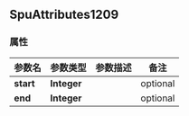 <a name="SpuAttributes1209"></a>
## SpuAttributes1209
### 属性
参数名 | 参数类型 | 参数描述 | 备注
------------ | ------------- | ------------- | -------------
**start** | **Integer** |  |  optional
**end** | **Integer** |  |  optional



